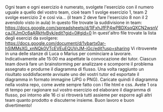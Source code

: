 Ogni team e ogni esercizio è numerato, svolgete l'esercizio con il numero uguale a quello del vostro team, cioè team 1 svolge esercizio 1, team 2 svolge esercizio 2 e così via... (il team 2 deve fare l'esercizio 8 non il 2 avendolo visto in aula)
In questo file trovate la suddivisione in team: https://docs.google.com/spreadsheets/d/1IFxhJfFP4wPBDXsqQXCN2wsnVcaJXJmOc6aARkHvByk/edit?gid=0#gid=0
In quest'altro file trovate la lista degli esercizi da svolgere: https://docs.google.com/document/d/1vbartx0ar-hSIMMsXG_xnNQk0VTcEVEuEQUVrJM-iGc/edit?usp=sharing
Vi ritroverete in una delle stanze di Luca o Marius per cominciare a lavorare. Indicativamente alle 15:00 ma aspettate la convocazione dei tutor.
Ciascun team dovrà fare un brainstorming per analizzare e scomporre il problema assegnato e produrne il diagramma di flusso. Una volta raggiunto un risultato soddisfacente avvisate uno dei vostri tutor ed esportate il diagramma in formato immagine (JPG o PNG). Caricate quindi il diagramma nella vostra repo, come avete sempre fatto con i file html e css.
Avete 1 ora di tempo per ragionare sul vostro esercizio ed elaborare il diagramma di flusso, poi intorno alle 16 ci si ritroverà tutti assieme per esporre agli altri team quanto prodotto e discuterne insieme.
Buon lavoro e buon divertimento!